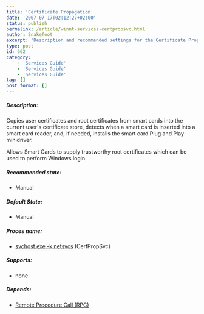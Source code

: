 ```yaml
---
title: 'Certificate Propagation'
date: '2007-07-17T02:12:27+02:00'
status: publish
permalink: /article/winnt-services-certpropsvc.html
author: Snakefoot
excerpt: 'Description and recommended settings for the Certificate Propagation service.'
type: post
id: 662
category:
    - 'Services Guide'
    - 'Services Guide'
    - 'Services Guide'
tag: []
post_format: []
---
```

##### Description:

 Copies user certificates and root certificates from smart cards into the current user's certificate store, detects when a smart card is inserted into a smart card reader, and, if needed, installs the smart card Plug and Play minidriver.  
  
 Allows Smart Cards to supply trustworthy root certificates which can be used to perform Windows login.
 
##### Recommended state:

- Manual

##### Default State:

- Manual

##### Proces name:

- [svchost.exe -k netsvcs](/article/winnt-services-wrapper.html) (CertPropSvc)

##### Supports:

- none

##### Depends:

- [Remote Procedure Call (RPC)](/article/winnt-services-rpcss.html)